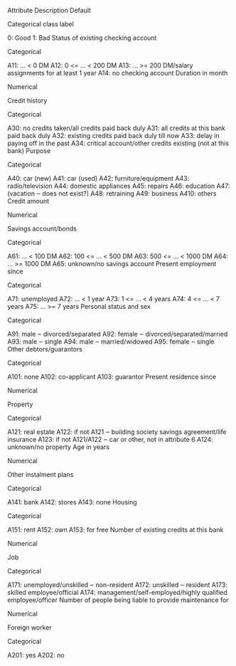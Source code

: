 Attribute	Description
Default


Categorical class label

0: Good
1: Bad
Status of existing checking account

Categorical

A11: ... < 0 DM
A12: 0 <= ... < 200 DM
A13: ... >= 200 DM/salary assignments for at least 1 year
A14: no checking account
Duration in month

Numerical

Credit history

Categorical

A30: no credits taken/all credits paid back duly
A31: all credits at this bank paid back duly
A32: existing credits paid back duly till now
A33: delay in paying off in the past
A34: critical account/other credits existing (not at this bank)
Purpose

Categorical

A40: car (new)
A41: car (used)
A42: furniture/equipment
A43: radio/television
A44: domestic appliances
A45: repairs
A46: education
A47: (vacation ‒ does not exist?)
A48: retraining
A49: business
A410: others
Credit amount

Numerical

Savings account/bonds

Categorical

A61: ... < 100 DM
A62: 100 <= ... < 500 DM
A63: 500 <= ... < 1000 DM
A64: ... >= 1000 DM
A65: unknown/no savings account
Present employment since

Categorical

A71: unemployed
A72: ... < 1 year
A73: 1 <= ... < 4 years
A74: 4 <= ... < 7 years
A75: ... >= 7 years
Personal status and sex

Categorical

A91: male ‒ divorced/separated
A92: female ‒ divorced/separated/married
A93: male ‒ single
A94: male ‒ married/widowed
A95: female ‒ single
Other debtors/guarantors

Categorical

A101: none
A102: co-applicant
A103: guarantor
Present residence since

Numerical

Property

Categorical

A121: real estate
A122: if not A121 ‒ building society savings agreement/life insurance
A123: if not A121/A122 ‒ car or other, not in attribute 6
A124: unknown/no property
Age in years

Numerical

Other instalment plans

Categorical

A141: bank
A142: stores
A143: none
Housing

Categorical

A151: rent
A152: own
A153: for free
Number of existing credits at this bank

Numerical

Job

Categorical

A171: unemployed/unskilled ‒ non-resident
A172: unskilled ‒ resident
A173: skilled employee/official
A174: management/self-employed/highly qualified employee/officer
Number of people being liable to provide maintenance for

Numerical

Foreign worker

Categorical

A201: yes
A202: no